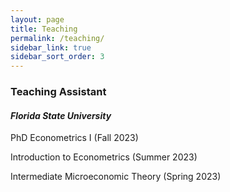 ```yaml
---
layout: page
title: Teaching
permalink: /teaching/
sidebar_link: true
sidebar_sort_order: 3
---
```


### Teaching Assistant

#### *Florida State University*

PhD Econometrics I (Fall 2023)

Introduction to Econometrics (Summer 2023)

Intermediate Microeconomic Theory (Spring 2023)
